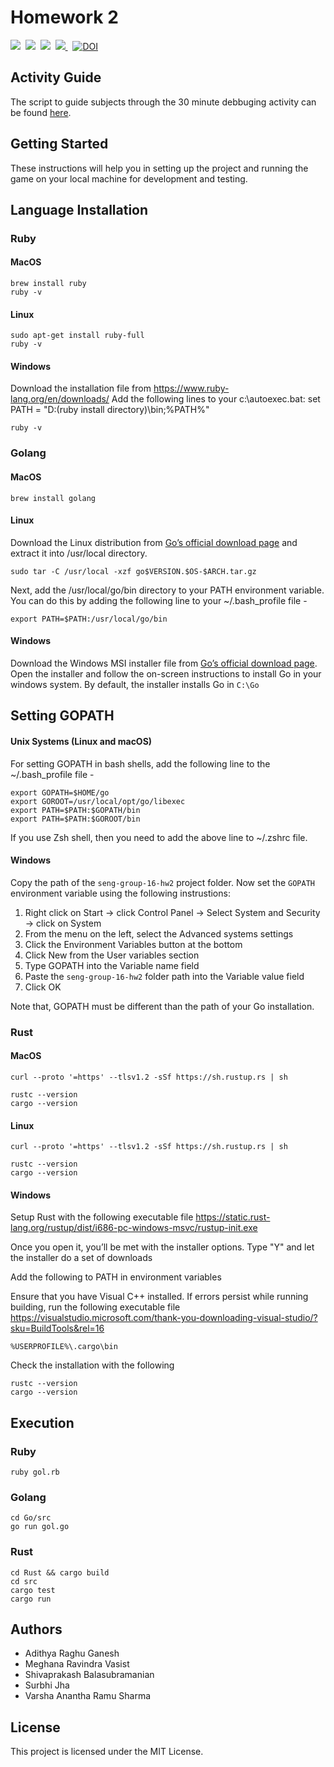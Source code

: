 # Homework 2
<p>
    <img src="https://img.shields.io/badge/language-go-blue.svg">&nbsp;
    <img src="https://img.shields.io/badge/language-ruby-red.svg">&nbsp;
    <img src="https://img.shields.io/badge/language-rust-yellow.svg">&nbsp; 
    <a href="https://travis-ci.com/github/varsha5595/seng-group-16-hw2">
        <img src="https://travis-ci.com/varsha5595/seng-group-16-hw2.svg?branch=master" />
    </a>&nbsp;
    <a href="https://doi.org/10.5281/zenodo.3997356">
        <img src="https://zenodo.org/badge/DOI/10.5281/zenodo.3997356.svg" alt="DOI">
    </a>

</p>

## Activity Guide

The script to guide subjects through the 30 minute debbuging activity can be found [here](https://docs.google.com/document/d/1zKUuImrUjdBml-M98DmDxT1D55K0_9uHUnpG33YVfSQ/edit?usp=sharing).

## Getting Started

These instructions will help you in setting up the project and running the game on your local machine for development and testing. 

## Language Installation

### Ruby

#### MacOS
```
brew install ruby
ruby -v
```

#### Linux
```
sudo apt-get install ruby-full
ruby -v
```

#### Windows
Download the installation file from https://www.ruby-lang.org/en/downloads/
Add the following lines to your c:\autoexec.bat: set PATH = "D:\(ruby install directory)\bin;%PATH%"

```
ruby -v
```

### Golang

#### MacOS
```
brew install golang
```

#### Linux

Download the Linux distribution from [Go’s official download page](https://golang.org/dl/) and extract it into /usr/local directory.

```
sudo tar -C /usr/local -xzf go$VERSION.$OS-$ARCH.tar.gz
```
Next, add the /usr/local/go/bin directory to your PATH environment variable. You can do this by adding the following line to your ~/.bash_profile file -

```
export PATH=$PATH:/usr/local/go/bin
```

#### Windows

Download the Windows MSI installer file from [Go’s official download page](https://golang.org/dl/). Open the installer and follow the on-screen instructions to install Go in your windows system. By default, the installer installs Go in ```C:\Go```

## Setting GOPATH

#### Unix Systems (Linux and macOS)

For setting GOPATH in bash shells, add the following line to the ~/.bash_profile file -

```
export GOPATH=$HOME/go
export GOROOT=/usr/local/opt/go/libexec
export PATH=$PATH:$GOPATH/bin
export PATH=$PATH:$GOROOT/bin
```

If you use Zsh shell, then you need to add the above line to ~/.zshrc file.

#### Windows
Copy the path of the ```seng-group-16-hw2``` project folder. Now set the ```GOPATH``` environment variable using the following instrustions:

1. Right click on Start → click Control Panel → Select System and Security → click on System
2. From the menu on the left, select the Advanced systems settings
3. Click the Environment Variables button at the bottom
4. Click New from the User variables section
5. Type GOPATH into the Variable name field
6. Paste the ```seng-group-16-hw2```  folder path into the Variable value field
7. Click OK

Note that, GOPATH must be different than the path of your Go installation.


### Rust

#### MacOS 
```
curl --proto '=https' --tlsv1.2 -sSf https://sh.rustup.rs | sh

rustc --version
cargo --version
```

#### Linux
```
curl --proto '=https' --tlsv1.2 -sSf https://sh.rustup.rs | sh

rustc --version
cargo --version
```

#### Windows

Setup Rust with the following executable file https://static.rust-lang.org/rustup/dist/i686-pc-windows-msvc/rustup-init.exe

Once you open it, you’ll be met with the installer options. Type "Y" and let the installer do a set of downloads

Add the following to PATH in environment variables

Ensure that you have Visual C++ installed.
If errors persist while running building, run the following executable file https://visualstudio.microsoft.com/thank-you-downloading-visual-studio/?sku=BuildTools&rel=16
```
%USERPROFILE%\.cargo\bin
```
Check the installation with the following
```
rustc --version
cargo --version
```
## Execution

### Ruby

```
ruby gol.rb
```

### Golang
```
cd Go/src
go run gol.go
```

### Rust
```
cd Rust && cargo build
cd src
cargo test
cargo run
```

## Authors

* Adithya Raghu Ganesh
* Meghana Ravindra Vasist
* Shivaprakash Balasubramanian
* Surbhi Jha
* Varsha Anantha Ramu Sharma

## License

This project is licensed under the MIT License.
